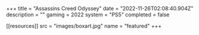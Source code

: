 +++
title = "Assassins Creed Odyssey"
date = "2022-11-26T02:08:40.904Z"
description = ""
gaming = 2022
system = "PS5"
completed = false

[[resources]]
src = "images/boxart.jpg"
name = "featured"
+++

<!-- Playthrough in progress... -->

<!-- **Final trophy count: __ of __** -->

<!-- ![Trophy List](images/trophies.jpg) -->
